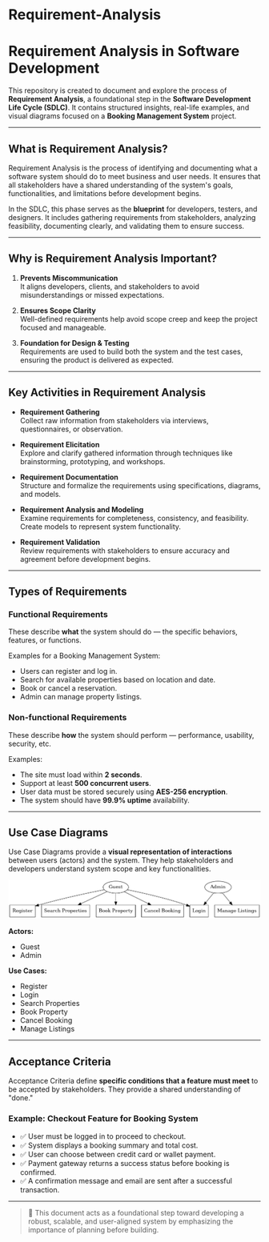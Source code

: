 # Requirement-Analysis
# Requirement Analysis in Software Development

This repository is created to document and explore the process of **Requirement Analysis**, a foundational step in the **Software Development Life Cycle (SDLC)**. It contains structured insights, real-life examples, and visual diagrams focused on a **Booking Management System** project.

---

## What is Requirement Analysis?

Requirement Analysis is the process of identifying and documenting what a software system should do to meet business and user needs. It ensures that all stakeholders have a shared understanding of the system's goals, functionalities, and limitations before development begins.

In the SDLC, this phase serves as the **blueprint** for developers, testers, and designers. It includes gathering requirements from stakeholders, analyzing feasibility, documenting clearly, and validating them to ensure success.

---

## Why is Requirement Analysis Important?

1. **Prevents Miscommunication**  
   It aligns developers, clients, and stakeholders to avoid misunderstandings or missed expectations.

2. **Ensures Scope Clarity**  
   Well-defined requirements help avoid scope creep and keep the project focused and manageable.

3. **Foundation for Design & Testing**  
   Requirements are used to build both the system and the test cases, ensuring the product is delivered as expected.

---

## Key Activities in Requirement Analysis

- **Requirement Gathering**  
  Collect raw information from stakeholders via interviews, questionnaires, or observation.

- **Requirement Elicitation**  
  Explore and clarify gathered information through techniques like brainstorming, prototyping, and workshops.

- **Requirement Documentation**  
  Structure and formalize the requirements using specifications, diagrams, and models.

- **Requirement Analysis and Modeling**  
  Examine requirements for completeness, consistency, and feasibility. Create models to represent system functionality.

- **Requirement Validation**  
  Review requirements with stakeholders to ensure accuracy and agreement before development begins.

---

## Types of Requirements

### Functional Requirements
These describe **what** the system should do — the specific behaviors, features, or functions.

Examples for a Booking Management System:
- Users can register and log in.
- Search for available properties based on location and date.
- Book or cancel a reservation.
- Admin can manage property listings.

### Non-functional Requirements
These describe **how** the system should perform — performance, usability, security, etc.

Examples:
- The site must load within **2 seconds**.
- Support at least **500 concurrent users**.
- User data must be stored securely using **AES-256 encryption**.
- The system should have **99.9% uptime** availability.

---

## Use Case Diagrams

Use Case Diagrams provide a **visual representation of interactions** between users (actors) and the system. They help stakeholders and developers understand system scope and key functionalities.

![Booking Use Case Diagram](./alx-booking-uc.png)

**Actors:**
- Guest
- Admin

**Use Cases:**
- Register
- Login
- Search Properties
- Book Property
- Cancel Booking
- Manage Listings

---

## Acceptance Criteria

Acceptance Criteria define **specific conditions that a feature must meet** to be accepted by stakeholders. They provide a shared understanding of "done."

### Example: Checkout Feature for Booking System

- ✅ User must be logged in to proceed to checkout.
- ✅ System displays a booking summary and total cost.
- ✅ User can choose between credit card or wallet payment.
- ✅ Payment gateway returns a success status before booking is confirmed.
- ✅ A confirmation message and email are sent after a successful transaction.

---

> 🧠 This document acts as a foundational step toward developing a robust, scalable, and user-aligned system by emphasizing the importance of planning before building.

